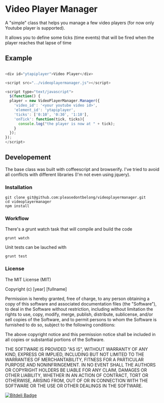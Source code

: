 # Video Player Manager

A "simple" class that helps you manage a few video players (for now only Youtube
player is supported).

It allows you to define some ticks (time events) that will be fired when the player
reaches that lapse of time

## Example

```js

<div id="ytapiplayer">Video Player</div>

<script src="../videoplayermanager.js"></script>

<script type="text/javascript">
  $(function() {
  player = new VideoPlayerManager.Manager({
    'video_id': '<your youtube video id>',
    'element_id': 'ytapiplayer',
    'ticks': ['0:10', '0:30', '1:10'],
    'onTick': function(tick, ticks){
      console.log("the player is now at " + tick);
    }
  });
});
</script>
```

## Developement

The base class was built with coffeescript and browserify. I've tried to avoid all
conflicts with different libraries (I'm not even using jquery).


### Installation

```shell
git clone git@github.com:pleasedontbelong/videoplayermanager.git
cd videoplayermanager
npm install
```

### Workflow

There's a grunt watch task that will compile and build the code

```
grunt watch
```

Unit tests can be lauched with

```
grunt test
```

### License

The MIT License (MIT)

Copyright (c) [year] [fullname]

Permission is hereby granted, free of charge, to any person obtaining a copy
of this software and associated documentation files (the "Software"), to deal
in the Software without restriction, including without limitation the rights
to use, copy, modify, merge, publish, distribute, sublicense, and/or sell
copies of the Software, and to permit persons to whom the Software is
furnished to do so, subject to the following conditions:

The above copyright notice and this permission notice shall be included in all
copies or substantial portions of the Software.

THE SOFTWARE IS PROVIDED "AS IS", WITHOUT WARRANTY OF ANY KIND, EXPRESS OR
IMPLIED, INCLUDING BUT NOT LIMITED TO THE WARRANTIES OF MERCHANTABILITY,
FITNESS FOR A PARTICULAR PURPOSE AND NONINFRINGEMENT. IN NO EVENT SHALL THE
AUTHORS OR COPYRIGHT HOLDERS BE LIABLE FOR ANY CLAIM, DAMAGES OR OTHER
LIABILITY, WHETHER IN AN ACTION OF CONTRACT, TORT OR OTHERWISE, ARISING FROM,
OUT OF OR IN CONNECTION WITH THE SOFTWARE OR THE USE OR OTHER DEALINGS IN THE
SOFTWARE.



[![Bitdeli Badge](https://d2weczhvl823v0.cloudfront.net/pleasedontbelong/videoplayermanager/trend.png)](https://bitdeli.com/free "Bitdeli Badge")

